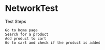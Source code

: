 # NetworkTest
Test Steps

    Go to home page
    Search for a product
    Add product to cart
    Go to cart and check if the product is added
